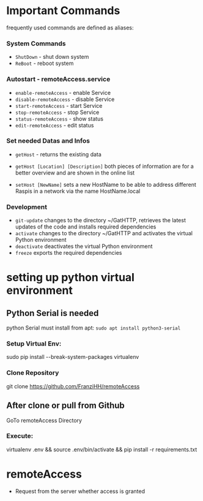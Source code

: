 # Important Commands

frequently used commands are defined as aliases:

### System Commands
- ```ShutDown``` - shut down system
- ```ReBoot``` - reboot system

### Autostart - remoteAccess.service
- ```enable-remoteAccess``` - enable Service
- ```disable-remoteAccess``` - disable Service
- ```start-remoteAccess``` - start Service
- ```stop-remoteAccess``` - stop Service
- ```status-remoteAccess``` - show status
- ```edit-remoteAccess``` - edit status

### Set needed Datas and Infos
- ```getHost``` - returns the existing data
- ```getHost [Location] [Description]```
    both pieces of information are for a better overview and are shown in the online list

- ```setHost [NewName]```
    sets a new HostName to be able to address different Raspis in a network via the name HostName.local

### Development
- ```git-update```
    changes to the directory ~/GatHTTP, retrieves the latest updates of the code and installs required dependencies
- ```activate```
    changes to the directory ~/GatHTTP and activates the virtual Python environment
- ```deactivate```
    deactivates the virtual Python environment
- ```freeze```
    exports the required dependencies

# setting up python virtual environment

## Python Serial is needed
python Serial must install from apt:
`sudo apt install python3-serial`

### Setup Virtual Env:
sudo pip install --break-system-packages virtualenv

### Clone Repository
git clone https://github.com/FranziHH/remoteAccess

## After clone or pull from Github 
GoTo remoteAccess Directory

### Execute:
virtualenv .env && source .env/bin/activate && pip install -r requirements.txt

# remoteAccess
- Request from the server whether access is granted
